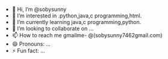 - 👋 Hi, I’m @sobysunny
- 👀 I’m interested in .python,java,c programming,html.
- 🌱 I’m currently learning  java,c programming,python.
- 💞️ I’m looking to collaborate on ...
- 📫 How to reach me gmailme- @(sobysunny7462gmail.com)
- 😄 Pronouns: ...
- ⚡ Fun fact: ...

<!---
sobysunny/sobysunny is a ✨ special ✨ repository because its `README.md` (this file) appears on your GitHub profile.
You can click the Preview link to take a look at your changes.
--->
